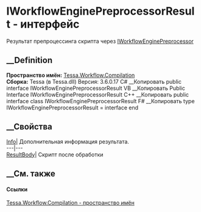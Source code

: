 # IWorkflowEnginePreprocessorResult - интерфейс
Результат препроцессинга скрипта через
[IWorkflowEnginePreprocessor](T_Tessa_Workflow_Compilation_IWorkflowEnginePreprocessor.htm)
##  __Definition
 **Пространство имён:**
[Tessa.Workflow.Compilation](N_Tessa_Workflow_Compilation.htm)  
 **Сборка:** Tessa (в Tessa.dll) Версия: 3.6.0.17
C# __Копировать
     public interface IWorkflowEnginePreprocessorResult
VB __Копировать
     Public Interface IWorkflowEnginePreprocessorResult
C++ __Копировать
     public interface class IWorkflowEnginePreprocessorResult
F# __Копировать
     type IWorkflowEnginePreprocessorResult = interface end
##  __Свойства
[Info](P_Tessa_Workflow_Compilation_IWorkflowEnginePreprocessorResult_Info.htm)|
Дополнительная информация результата.  
---|---  
[ResultBody](P_Tessa_Workflow_Compilation_IWorkflowEnginePreprocessorResult_ResultBody.htm)|
Скрипт после обработки  
## __См. также
#### Ссылки
[Tessa.Workflow.Compilation - пространство
имён](N_Tessa_Workflow_Compilation.htm)
